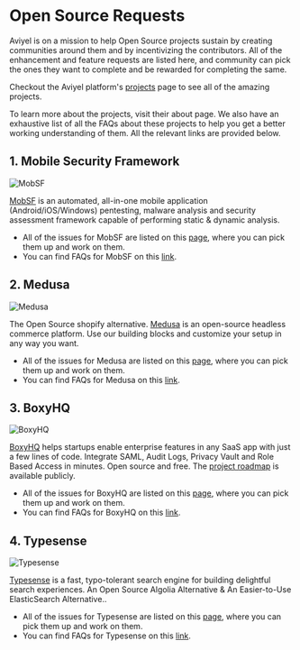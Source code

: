 # Open Source Requests

Aviyel is on a mission to help Open Source projects sustain by creating communities around them and by incentivizing the contributors. 
All of the enhancement and feature requests are listed here, and community can pick the ones they want to complete and be rewarded for completing the same.

Checkout the Aviyel platform's [projects](https://aviyel.com/projects) page to see all of the amazing projects.

To learn more about the projects, visit their about page. We also have an exhaustive list of all the FAQs about these projects to help you get a better working understanding of them. All the relevant links are provided below.

## 1. **Mobile Security Framework**

![MobSF](https://aviyel.com/cdn-cgi/image/width=80,format=auto/https://github.com/MobSF.png)

[MobSF](https://aviyel.com/projects/7/mobile-security-framework) is an automated, all-in-one mobile application (Android/iOS/Windows) pentesting, malware analysis and security assessment framework capable of performing static & dynamic analysis. 
- All of the issues for MobSF are listed on this [page](https://github.com/SwamiSankalp/Open-Source-Gigs/blob/main/mobsf.md), where you can pick them up and work on them.
- You can find FAQs for MobSF on this [link](https://aviyel.com/projects/7/mobile-security-framework/questions).

## 2. **Medusa**

![Medusa](https://aviyel.com/cdn-cgi/image/width=56,format=auto/assets/uploads/static/medusa.png)

The Open Source shopify alternative. [Medusa](https://aviyel.com/projects/10/medusa) is an open-source headless commerce platform. Use our building blocks and customize your setup in any way you want.
- All of the issues for Medusa are listed on this [page](https://github.com/SwamiSankalp/Open-Source-Gigs/blob/main/medusa.md), where you can pick them up and work on them.
- You can find FAQs for Medusa on this [link](https://aviyel.com/projects/10/medusa/questions).

## 3. **BoxyHQ**

![BoxyHQ](https://aviyel.com/cdn-cgi/image/width=56,format=auto/assets/uploads/static/boxyhq.png)

[BoxyHQ]((https://aviyel.com/projects/11/boxyhq)) helps startups enable enterprise features in any SaaS app with just a few lines of code. Integrate SAML, Audit Logs, Privacy Vault and Role Based Access in minutes. Open source and free. The [project roadmap](https://github.com/orgs/boxyhq/projects/3) is available publicly.
- All of the issues for BoxyHQ are listed on this [page](https://github.com/SwamiSankalp/Open-Source-Gigs/blob/main/boxyhq.md), where you can pick them up and work on them.
- You can find FAQs for BoxyHQ on this [link](https://aviyel.com/projects/11/boxyhq/questions).

## 4. **Typesense**

![Typesense](https://aviyel.com/cdn-cgi/image/width=56,format=auto/https://github.com/typesense.png)

[Typesense]((https://aviyel.com/projects/8/typesense)) is a fast, typo-tolerant search engine for building delightful search experiences. An Open Source Algolia Alternative & An Easier-to-Use ElasticSearch Alternative..
- All of the issues for Typesense are listed on this [page](https://github.com/SwamiSankalp/Open-Source-Gigs/blob/main/typesense.md), where you can pick them up and work on them.
- You can find FAQs for Typesense on this [link](https://aviyel.com/projects/8/typesense/questions).
